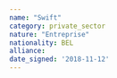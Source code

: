 ```yaml
---
name: "Swift"
category: private_sector
nature: "Entreprise"
nationality: BEL
alliance: 
date_signed: '2018-11-12'
---
```

    